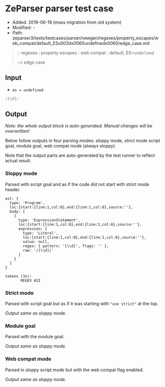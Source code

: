 # ZeParser parser test case

- Added: 2019-06-19 (mass migration from old system)
- Modified: -
- Path: zeparser3/tests/testcases/parser/newgen/regexes/property_escapes/web_compat/default_ESx003dx0060undefinedx0060/edge_case.md

> :: regexes : property escapes : web compat : default, ES=`undefined`
>
> ::> edge case

## Input

- `es = undefined`

`````js
/[\d]/
`````

## Output

_Note: the whole output block is auto-generated. Manual changes will be overwritten!_

Below follow outputs in four parsing modes: sloppy mode, strict mode script goal, module goal, web compat mode (always sloppy).

Note that the output parts are auto-generated by the test runner to reflect actual result.

### Sloppy mode

Parsed with script goal and as if the code did not start with strict mode header.

`````
ast: {
  type: 'Program',
  loc:{start:{line:1,col:0},end:{line:1,col:6},source:''},
  body: [
    {
      type: 'ExpressionStatement',
      loc:{start:{line:1,col:0},end:{line:1,col:6},source:''},
      expression: {
        type: 'Literal',
        loc:{start:{line:1,col:0},end:{line:1,col:6},source:''},
        value: null,
        regex: { pattern: '[\\d]', flags: '' },
        raw: '/[\\d]/'
      }
    }
  ]
}

tokens (3x):
       REGEX ASI
`````

### Strict mode

Parsed with script goal but as if it was starting with `"use strict"` at the top.

_Output same as sloppy mode._

### Module goal

Parsed with the module goal.

_Output same as sloppy mode._

### Web compat mode

Parsed in sloppy script mode but with the web compat flag enabled.

_Output same as sloppy mode._
